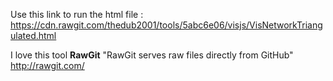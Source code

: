 Use this link to run the html file : 
https://cdn.rawgit.com/thedub2001/tools/5abc6e06/visjs/VisNetworkTriangulated.html

I love this tool **RawGit**
"RawGit serves raw files directly from GitHub"
http://rawgit.com/

